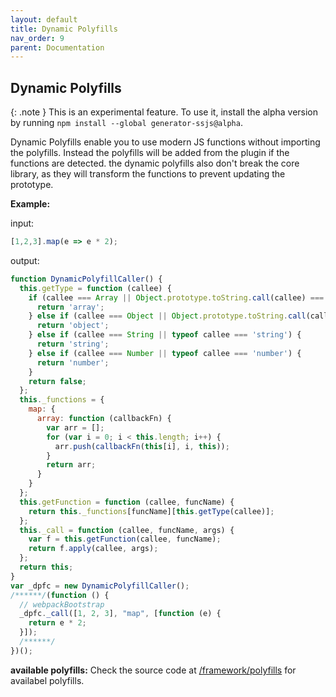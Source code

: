 ```yaml
---
layout: default
title: Dynamic Polyfills
nav_order: 9
parent: Documentation
---
```


## Dynamic Polyfills

{: .note }
This is an experimental feature. To use it, install the alpha version by running `npm install --global generator-ssjs@alpha`.

Dynamic Polyfills enable you to use modern JS functions without importing the polyfills. Instead the polyfills will be added from the plugin if the functions are detected. the dynamic polyfills also don't break the core library, as they will transform the functions to prevent updating the prototype. 

**Example:**

input:
```javascript
[1,2,3].map(e => e * 2);
```

output:
```javascript
function DynamicPolyfillCaller() {
  this.getType = function (callee) {
    if (callee === Array || Object.prototype.toString.call(callee) === '[object Array]') {
      return 'array';
    } else if (callee === Object || Object.prototype.toString.call(callee) === '[object Object]' && typeof callee !== 'function') {
      return 'object';
    } else if (callee === String || typeof callee === 'string') {
      return 'string';
    } else if (callee === Number || typeof callee === 'number') {
      return 'number';
    }
    return false;
  };
  this._functions = {
    map: {
      array: function (callbackFn) {
        var arr = [];
        for (var i = 0; i < this.length; i++) {
          arr.push(callbackFn(this[i], i, this));
        }
        return arr;
      }
    }
  };
  this.getFunction = function (callee, funcName) {
    return this._functions[funcName][this.getType(callee)];
  };
  this._call = function (callee, funcName, args) {
    var f = this.getFunction(callee, funcName);
    return f.apply(callee, args);
  };
  return this;
}
var _dpfc = new DynamicPolyfillCaller();
/******/(function () {
  // webpackBootstrap
  _dpfc._call([1, 2, 3], "map", [function (e) {
    return e * 2;
  }]);
  /******/
})();
```

**available polyfills:**
Check the source code at [/framework/polyfills](https://github.com/adessoSE/ssjs-webpack/tree/main/framework/polyfills) for availabel polyfills.
